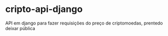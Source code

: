 # cripto-api-django

API em django para fazer requisições do preço de criptomoedas, prentedo deixar pública
